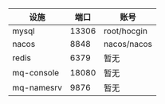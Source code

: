 |设施|端口|账号|
|---|---|---|
|mysql|13306|root/hocgin|
|nacos|8848|nacos/nacos|
|redis|6379|暂无|
|mq-console|18080|暂无|
|mq-namesrv|9876|暂无|
